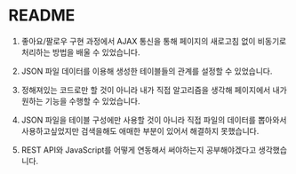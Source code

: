 # README

1. 좋아요/팔로우 구현 과정에서 AJAX 통신을 통해 페이지의 새로고침 없이 비동기로 처리하는 방법을 배울 수 있었습니다.

2. JSON 파일 데이터를 이용해 생성한 테이블들의 관계를 설정할 수 있었습니다.
3. 정해져있는 코드로만 할 것이 아니라 내가 직접 알고리즘을 생각해 페이지에서 내가 원하는 기능을 수행할 수 있었습니다.
4. JSON 파일을 테이블 구성에만 사용할 것이 아니라 직접 파일의 데이터를 뽑아와서 사용하고싶었지만 검색을해도 애매한 부분이 있어서 해결하지 못했습니다.
5. REST API와 JavaScript를 어떻게 연동해서 써야하는지 공부해야겠다고 생각했습니다.

